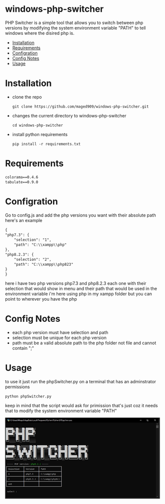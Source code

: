 # windows-php-switcher
PHP Switcher is a simple tool that allows you to switch between php versions by modifying the system environment variable "PATH" to tell windows where the disired php is.

- [Installation](#Installation)
- [Requirements](#Requirements)
- [Configration](#Configration)
- [Config Notes](#config-notes)
- [Usage](#Usage)


# Installation
-	clone the repo

		git clone https://github.com/maged909/windows-php-switcher.git

-	changes the current directory to windows-php-switcher

		cd windows-php-switcher
		
-	install python requirements

		pip install -r requirements.txt

# Requirements
	
	colorama==0.4.6
	tabulate==0.9.0

# Configration
Go to config.js and add the php versions you want with their absolute path
here's an example

	{
    "php7.3": {
        "selection": "1", 
        "path": "C:\\xampp\\php"
    },
    "php8.2.3": {
        "selection": "2",
        "path": "C:\\xampp\\php823"
    }
	}
	
here i have two php versions php7.3 and php8.2.3 each one with their selection that would show in menu and their path that would be used in the environment variable
i'm here using php in my xampp folder but you can point to wherever you have the php 

# Config Notes
- each php version must have selection and path
- selection must be unique for each php version
- path must be a valid absolute path to the php folder not file and cannot contain ";"
	
	
# Usage
to use it just run the phpSwitcher.py on a terminal that has an adminstrator permissions

	python phpSwitcher.py
	
keep in mind that the script would ask for primission that's just coz it needs that to modify the system environment variable "PATH"


![program picture](https://github.com/maged909/windows-php-switcher/blob/main/program%20screenshot.jpg)

